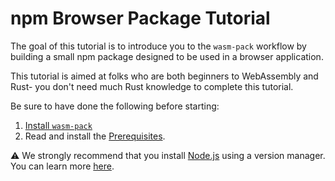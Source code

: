# npm Browser Package Tutorial

The goal of this tutorial is to introduce you to the `wasm-pack` workflow by building a small npm
package designed to be used in a browser application.

This tutorial is aimed at folks who are both beginners to WebAssembly and Rust- you don't need
much Rust knowledge to complete this tutorial.

Be sure to have done the following before starting:

1. [Install `wasm-pack`](https://rustwasm.github.io/wasm-pack/installer/)
1. Read and install the [Prerequisites](https://rustwasm.github.io/docs/wasm-pack/prerequisites/index.html).

⚠️ We strongly recommend that you install [Node.js] using a version manager. You can learn more [here](https://npmjs.com/get-npm).

[Rust]: https://www.rust-lang.org
[Node.js]: https://nodejs.org
[npm]: https://npmjs.com
